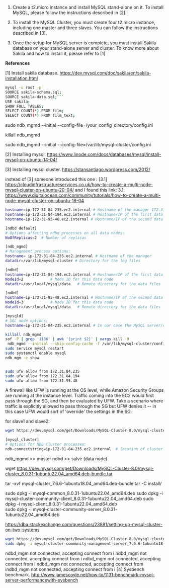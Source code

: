 1. Create a t2.micro instance and install MySQL stand-alone on it. To install MySQL, please follow the
instructions described in [2].

2. To install the MySQL Cluster, you must create four t2.micro instance, including one master and three slaves.
You can follow the instructions described in [3].

3. Once the setup for MySQL server is complete, you must install Sakila database on your stand-alone server
and cluster. To know more about Sakila and how to install it, please refer to [1] 


**References**

[1] Install sakila database. https://dev.mysql.com/doc/sakila/en/sakila-installation.html



```bash
mysql -u root -p
SOURCE sakila-schema.sql;
SOURCE sakila-data.sql;```
USE sakila;
SHOW FULL TABLES;
SELECT COUNT(*) FROM film;
SELECT COUNT(*) FROM film_text;
```

sudo ndb_mgmd --initial --config-file=/your_config_directory/config.ini

killall ndb_mgmd

sudo ndb_mgmd --initial --config-file=/var/lib/mysql-cluster/config.ini


[2] Installing mysql. https://www.linode.com/docs/databases/mysql/install-mysql-on-ubuntu-14-04/

[3] Installing mysql cluster. https://stansantiago.wordpress.com/2012/


instead of [3] someone introduced this one : 
[3.1] https://cloudinfrastructureservices.co.uk/how-to-create-a-multi-node-mysql-cluster-on-ubuntu-20-04/
and I found this link: 
3.1:‌ https://www.digitalocean.com/community/tutorials/how-to-create-a-multi-node-mysql-cluster-on-ubuntu-18-04

```bash
hostname=ip-172-31-84-235.ec2.internal # Hostname of the manager 172.31.84.235
hostname=ip-172-31-84-194.ec2.internal # Hostname/IP of the first data node 172.31.84.194
hostname=ip-172-31-95-48.ec2.internal # Hostname/IP of the second data node 172.31.95.48
```


```bash
[ndbd default]
# Options affecting ndbd processes on all data nodes:
NoOfReplicas=2	# Number of replicas

[ndb_mgmd]
# Management process options:
hostname= ip-172-31-84-235.ec2.internal # Hostname of the manager
datadir=/var/lib/mysql-cluster # Directory for the log files

[ndbd]
hostname=ip-172-31-84-194.ec2.internal # Hostname/IP of the first data node
NodeId=2			# Node ID for this data node
datadir=/usr/local/mysql/data	# Remote directory for the data files

[ndbd]
hostname=ip-172-31-95-48.ec2.internal # Hostname/IP of the second data node
NodeId=3			# Node ID for this data node
datadir=/usr/local/mysql/data	# Remote directory for the data files

[mysqld]
# SQL node options:
hostname=ip-172-31-84-235.ec2.internal # In our case the MySQL server/client is on the same Droplet as the cluster manager
```
```bash
killall ndb_mgmd
sof -P | grep '1186' | awk '{print $2}' | xargs kill -9
 ndb_mgmd --initial --skip-config-cache -f /var/lib/mysql-cluster/config.ini  
sudo service mysql restart
sudo systemctl enable mysql
ndb_mgm -e show
```

```bash

sudo ufw allow from 172.31.84.235
sudo ufw allow from 172.31.84.194
sudo ufw allow from 172.31.95.48
```
A firewall like UFW is running at the OS level, while Amazon Security Groups are running at the instance level. Traffic coming into the EC2 would first pass through the SG, and then be evaluated by UFW. Take a scenario where traffic is explicitly allowed to pass through the SG but UFW denies it -- in this case UFW would sort of 'override' the settings in the SG.


for slave1 and slave2:
```bash
wget https://dev.mysql.com/get/Downloads/MySQL-Cluster-8.0/mysql-cluster-community-data-node_8.0.31-1ubuntu22.04_amd64.deb

[mysql_cluster]
# Options for NDB Cluster processes:
ndb-connectstring=ip-172-31-84-235.ec2.internal  # location of cluster manager

```

ndb_mgmd >> master
ndbd >>‌ salve (data node)


wget https://dev.mysql.com/get/Downloads/MySQL-Cluster-8.0/mysql-cluster_8.0.31-1ubuntu22.04_amd64.deb-bundle.tar

tar -xvf mysql-cluster_7.6.6-1ubuntu18.04_amd64.deb-bundle.tar -C install/

sudo dpkg -i mysql-common_8.0.31-1ubuntu22.04_amd64.deb
sudo dpkg -i mysql-cluster-community-client_8.0.31-1ubuntu22.04_amd64.deb
sudo dpkg -i mysql-client_8.0.31-1ubuntu22.04_amd64.deb   
sudo dpkg -i mysql-cluster-community-server_8.0.31-1ubuntu22.04_amd64.deb


https://dba.stackexchange.com/questions/23881/setting-up-mysql-cluster-on-two-systems

```bash
wget https://dev.mysql.com/get/Downloads/MySQL-Cluster-8.0/mysql-cluster-community-management-server_8.0.31-1ubuntu22.04_amd64.deb
sudo dpkg -i mysql-cluster-community-management-server_7.6.6-1ubuntu18.04_amd64.deb
```

ndbd_mgm not connected, accepting connect from i
ndbd_mgm not connected, accepting connect from i
ndbd_mgm not connected, accepting connect from i
ndbd_mgm not connected, accepting connect from indbd_mgm not connected, accepting connect from i
[4] Sysbench benchmark. http://www.jamescoyle.net/how-to/1131-benchmark-mysql-server-performancewith-sysbench
